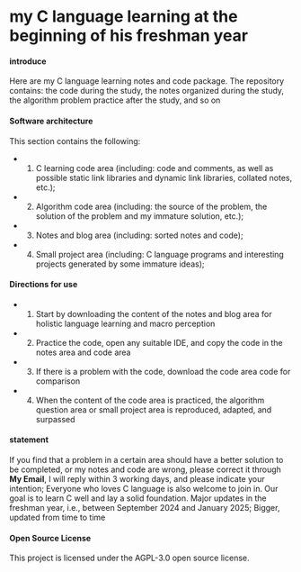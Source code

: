 # my C language learning at the beginning of his freshman year
#### introduce
Here are my C language learning notes and code package. The repository contains: the code during the study, the notes organized during the study, the algorithm problem practice after the study, and so on

#### Software architecture
This section contains the following:
- 1. C learning code area (including: code and comments, as well as possible static link libraries and dynamic link libraries, collated notes, etc.);
- 2. Algorithm code area (including: the source of the problem, the solution of the problem and my immature solution, etc.);
- 3. Notes and blog area (including: sorted notes and code);
- 4. Small project area (including: C language programs and interesting projects generated by some immature ideas);
#### Directions for use
- 1. Start by downloading the content of the notes and blog area for holistic language learning and macro perception
- 2. Practice the code, open any suitable IDE, and copy the code in the notes area and code area
- 3. If there is a problem with the code, download the code area code for comparison
- 4. When the content of the code area is practiced, the algorithm question area or small project area is reproduced, adapted, and surpassed
#### statement
If you find that a problem in a certain area should have a better solution to be completed, or my notes and code are wrong, please correct it through **My Email**, I will reply within 3 working days, and please indicate your intention; Everyone who loves C language is also welcome to join in.
Our goal is to learn C well and lay a solid foundation.
Major updates in the freshman year, i.e., between September 2024 and January 2025;
Bigger, updated from time to time

#### Open Source License
This project is licensed under the AGPL-3.0 open source license.